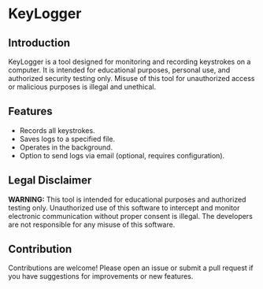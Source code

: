 # KeyLogger

## Introduction
KeyLogger is a tool designed for monitoring and recording keystrokes on a computer. It is intended for educational purposes, personal use, and authorized security testing only. Misuse of this tool for unauthorized access or malicious purposes is illegal and unethical.

## Features
- Records all keystrokes.
- Saves logs to a specified file.
- Operates in the background.
- Option to send logs via email (optional, requires configuration).

   

## Legal Disclaimer
**WARNING:** This tool is intended for educational purposes and authorized testing only. Unauthorized use of this software to intercept and monitor electronic communication without proper consent is illegal. The developers are not responsible for any misuse of this software.

## Contribution
Contributions are welcome! Please open an issue or submit a pull request if you have suggestions for improvements or new features.

